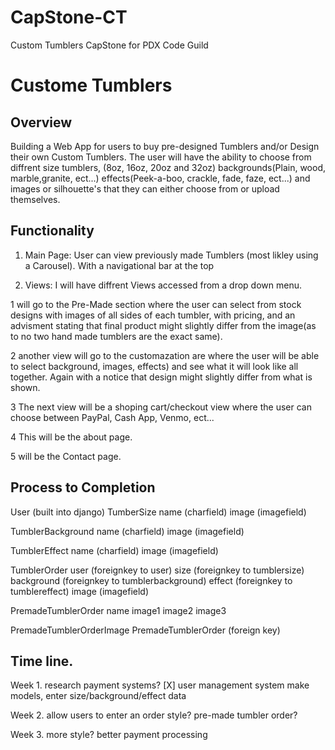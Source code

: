 # CapStone-CT
Custom Tumblers CapStone for PDX Code Guild

# Custome Tumblers

## Overview
Building a Web App for users to buy pre-designed Tumblers and/or Design their own Custom Tumblers. The user will have the ability to choose from diffrent size tumblers, (8oz, 16oz, 20oz and 32oz) backgrounds(Plain, wood, marble,granite, ect...) effects(Peek-a-boo, crackle, fade, faze, ect...) and images or silhouette's that they can either choose from or upload themselves.

## Functionality
1. Main Page: User can view previously made Tumblers (most likley using a Carousel). With a navigational bar at the top

2. Views: I will have diffrent Views accessed from a drop down menu.

 1 will go to the Pre-Made section where the user can select from stock designs with images of all sides of each tumbler, with pricing, and an advisment stating that final product might slightly differ from the image(as to no two hand made tumblers are the exact same). 

 2 another view will go to the customazation are where the user will be able to select background, images, effects) and see what it will look like all together. Again with a notice that design might slightly differ from what is shown.
 
 3 The next view will be a shoping cart/checkout view where the user can choose between PayPal, Cash App, Venmo, ect... 

 4 This will be the about page. 

 5 will be the Contact page.

## Process to Completion
User (built into django)
TumberSize
    name (charfield)
    image (imagefield)

TumblerBackground
    name (charfield)
    image (imagefield)

TumblerEffect
    name (charfield)
    image (imagefield)

TumblerOrder
    user (foreignkey to user)
    size (foreignkey to tumblersize)
    background (foreignkey to tumblerbackground)
    effect (foreignkey to tumblereffect)
    image (imagefield)

PremadeTumblerOrder
    name
    image1
    image2
    image3
    
PremadeTumblerOrderImage
    PremadeTumblerOrder (foreign key)

 ## Time line.
 Week 1.
   research payment systems?
  [X] user management system
   make models, enter size/background/effect data

    
 Week 2.
   allow users to enter an order
   style?
   pre-made tumbler order?

 Week 3.
   more style?
   better payment processing

